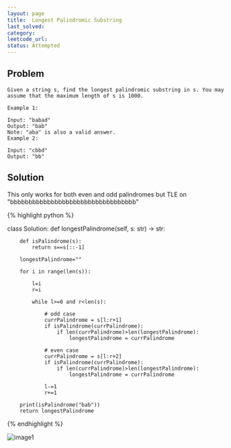 ```yaml
---
layout: page
title:  Longest Palindromic Substring
last_solved: 
category: 
leetcode_url: 
status: Attempted
---
```


Problem
-------

```
Given a string s, find the longest palindromic substring in s. You may assume that the maximum length of s is 1000.

Example 1:

Input: "babad"
Output: "bab"
Note: "aba" is also a valid answer.
Example 2:

Input: "cbbd"
Output: "bb"

```

Solution
----------

This only works for both even and odd palindromes but TLE on "bbbbbbbbbbbbbbbbbbbbbbbbbbbbbbbbbb"

{% highlight python %}

class Solution:
    def longestPalindrome(self, s: str) -> str:
        
        def isPalindrome(s):
            return s==s[::-1]
        
        longestPalindrome=""
        
        for i in range(len(s)):
            
            l=i
            r=i
            
            while l>=0 and r<len(s):

                # odd case
                currPalindrome = s[l:r+1]
                if isPalindrome(currPalindrome):
                    if len(currPalindrome)>len(longestPalindrome):
                        longestPalindrome = currPalindrome
                
                # even case
                currPalindrome = s[l:r+2]
                if isPalindrome(currPalindrome):
                    if len(currPalindrome)>len(longestPalindrome):
                        longestPalindrome = currPalindrome
                
                l-=1
                r+=1
        
        print(isPalindrome("bab"))
        return longestPalindrome

{% endhighlight %}


![image1]()
